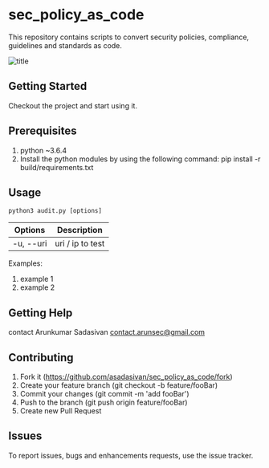 sec_policy_as_code
=====================
This repository contains scripts to convert security policies, compliance, guidelines and standards as code. 

![title](/images/image.png)

## Getting Started
Checkout the project and start using it.

## Prerequisites
1. python ~3.6.4
2. Install the python modules by using the following command:
   pip install -r build/requirements.txt


## Usage

`python3 audit.py [options]`

| Options  | Description |
| --------| ------------|
| -u, --uri | uri / ip to test |


Examples:

1. example 1
2. example 2
   

## Getting Help
contact Arunkumar Sadasivan <contact.arunsec@gmail.com>

## Contributing
1. Fork it (https://github.com/asadasivan/sec_policy_as_code/fork)
2. Create your feature branch (git checkout -b feature/fooBar)
2. Commit your changes (git commit -m 'add fooBar')
3. Push to the branch (git push origin feature/fooBar)
4. Create new Pull Request

## Issues
To report issues, bugs and enhancements requests, use the issue tracker. 


